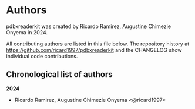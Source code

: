 # Authors

pdbxreaderkit was created by Ricardo Ramirez, Augustine Chimezie Onyema in 2024.


All contributing authors are listed in this file below.
The repository history at https://github.com/ricard1997/pdbxreaderkit
and the CHANGELOG show individual code contributions.

## Chronological list of authors

<!--
The rules for this file:
  * Authors are sorted chronologically, earliest to latest
  * Please format it each entry as "Preferred name <GitHub username>"
  * Your preferred name is whatever you wish to go by --
    it does *not* have to be your legal name!
  * Please start a new section for each new year
  * Don't ever delete anything
-->

**2024**
- Ricardo Ramirez, Augustine Chimezie Onyema <@ricard1997>